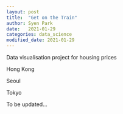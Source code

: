 ```yaml
---
layout: post
title:  "Get on the Train"
author: Syen Park
date:   2021-01-29
categories: data_science
modified_date: 2021-01-29
---
```

Data visualisation project for housing prices

Hong Kong

Seoul

Tokyo

To be updated...

